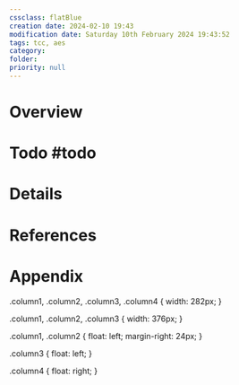 ```yaml
---
cssclass: flatBlue
creation date: 2024-02-10 19:43
modification date: Saturday 10th February 2024 19:43:52
tags: tcc, aes
category:
folder: 
priority: null
---
```


# Overview

# Todo  #todo

# Details

# References

# Appendix


.column1,  .column2,  .column3,  .column4
{
    width: 282px;
}

.column1,  .column2,  .column3
{
    width: 376px;
}

.column1,  .column2
{
    float: left;
    margin-right: 24px;
}

.column3
{
    float: left;
}

.column4
{
    float: right;
}
